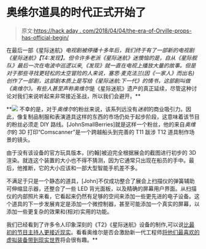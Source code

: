 # 奥维尔道具的时代正式开始了

> 原文:[https://hack aday . com/2018/04/04/the-era-of-Orville-props-has-official-begin/](https://hackaday.com/2018/04/04/the-era-of-orville-props-has-officially-begun/)

在最后一部《星际迷航》*电视剧被停播十多年后，我们终于有了一部新的电视剧《星际迷航》【T4:发现】。但令许多老派《星际迷航》迷懊恼的是，自从《星际舰队》最后一次在电波中巡逻以来,《发现》*就一直在电视上播放大量的故事。但是对于那些寻找更轻松的太空冒险的人来说，塞思·麦克法兰(因《一家人》而出名)创作了一部剧，这部剧本质上是写给《星际迷航:下一代》的情书，这部剧叫做《奥维尔》。有些人甚至声称*奥维尔*是《星际迷航》遗产的真正延续，尽管这种讨论对我们来说听起来非常接近圣战，所以我们会避开。**

 **[![](../Images/1aab9c5e1b4cf1a7c2f4e4cfc8a4e775.png)](https://hackaday.com/wp-content/uploads/2018/04/comscanner_detail.jpg) 不幸的是，对于*奥维尔*的粉丝来说，该系列远没有*迷航*的商业吸引力。因此，像复制品制服和表演道具这样的东西的市场仍处于起步阶段，这意味着该节目的粉丝必须走 DIY 路线。[JohnSmallBerries]就是这样一个粉丝，他的来自*奥维尔*的 3D 打印“Comscanner”是一个跨越船头到完善的 T11 跋涉 T12 道具制作场景的镜头。

由于没有该设备的官方玩具版本，[约翰]被迫完全根据展会的截图进行初步的 3D 渲染。就连这个装置的大小也不得不猜测，因为它通常只出现在船员的手中。最后，他推断，它的大小应该和一部大型智能手机差不多。

不满足于只是一个静态的道具，[John]不仅成功整合了展会上扫描仪的弹簧辅助可伸缩显示器，还整合了一些 LED 背光面板，以及精确的屏幕用户界面。从扫描仪的内部照片来看，它看起来仍然有足够的空间来添加一些更先进的电子设备。这个道具的下一步发展肯定是添加一个微控制器，甚至可能添加一个真实的屏幕，以添加一些更复杂的效果和(相对)实用的功能。

我们已经看到了许多令人印象深刻的《T2》《星际迷航》设备的制作,可以说[比最初的节目主持人更接近现实](http://hackaday.com/2017/08/18/picorder-raspberry-pi-stands-in-for-stone-knives-and-bearskins/)。看看奥维尔是否会激励新一代工程师[将他们最喜欢的虚拟装备带到现实世界](http://hackaday.com/2018/04/02/bringing-fiction-to-life-with-3d-printing/)将会很有趣。**